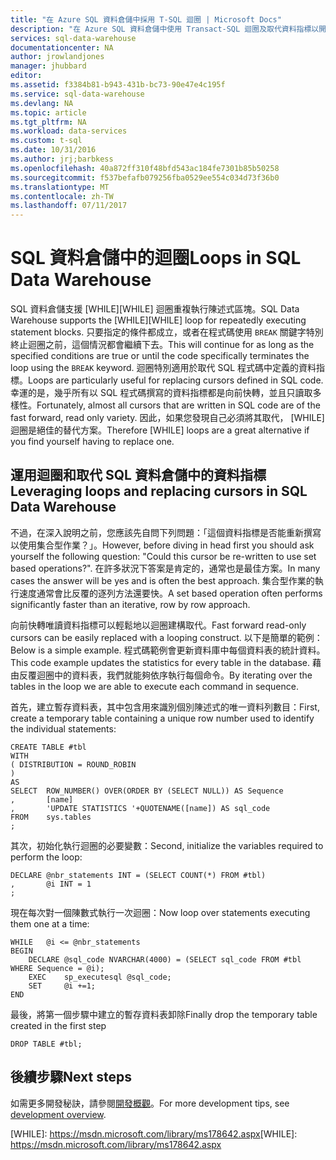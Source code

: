 ```yaml
---
title: "在 Azure SQL 資料倉儲中採用 T-SQL 迴圈 | Microsoft Docs"
description: "在 Azure SQL 資料倉儲中使用 Transact-SQL 迴圈及取代資料指標以開發解決方案的秘訣。"
services: sql-data-warehouse
documentationcenter: NA
author: jrowlandjones
manager: jhubbard
editor: 
ms.assetid: f3384b81-b943-431b-bc73-90e47e4c195f
ms.service: sql-data-warehouse
ms.devlang: NA
ms.topic: article
ms.tgt_pltfrm: NA
ms.workload: data-services
ms.custom: t-sql
ms.date: 10/31/2016
ms.author: jrj;barbkess
ms.openlocfilehash: 40a872ff310f48bfd543ac184fe7301b85b50258
ms.sourcegitcommit: f537befafb079256fba0529ee554c034d73f36b0
ms.translationtype: MT
ms.contentlocale: zh-TW
ms.lasthandoff: 07/11/2017
---
```

# <a name="loops-in-sql-data-warehouse"></a><span data-ttu-id="398e7-103">SQL 資料倉儲中的迴圈</span><span class="sxs-lookup"><span data-stu-id="398e7-103">Loops in SQL Data Warehouse</span></span>
<span data-ttu-id="398e7-104">SQL 資料倉儲支援 [WHILE][WHILE] 迴圈重複執行陳述式區塊。</span><span class="sxs-lookup"><span data-stu-id="398e7-104">SQL Data Warehouse supports the [WHILE][WHILE] loop for repeatedly executing statement blocks.</span></span> <span data-ttu-id="398e7-105">只要指定的條件都成立，或者在程式碼使用 `BREAK` 關鍵字特別終止迴圈之前，這個情況都會繼續下去。</span><span class="sxs-lookup"><span data-stu-id="398e7-105">This will continue for as long as the specified conditions are true or until the code specifically terminates the loop using the `BREAK` keyword.</span></span> <span data-ttu-id="398e7-106">迴圈特別適用於取代 SQL 程式碼中定義的資料指標。</span><span class="sxs-lookup"><span data-stu-id="398e7-106">Loops are particularly useful for replacing cursors defined in SQL code.</span></span> <span data-ttu-id="398e7-107">幸運的是，幾乎所有以 SQL 程式碼撰寫的資料指標都是向前快轉，並且只讀取多樣性。</span><span class="sxs-lookup"><span data-stu-id="398e7-107">Fortunately, almost all cursors that are written in SQL code are of the fast forward, read only variety.</span></span> <span data-ttu-id="398e7-108">因此，如果您發現自己必須將其取代， [WHILE] 迴圈是絕佳的替代方案。</span><span class="sxs-lookup"><span data-stu-id="398e7-108">Therefore [WHILE] loops are a great alternative if you find yourself having to replace one.</span></span>

## <a name="leveraging-loops-and-replacing-cursors-in-sql-data-warehouse"></a><span data-ttu-id="398e7-109">運用迴圈和取代 SQL 資料倉儲中的資料指標</span><span class="sxs-lookup"><span data-stu-id="398e7-109">Leveraging loops and replacing cursors in SQL Data Warehouse</span></span>
<span data-ttu-id="398e7-110">不過，在深入說明之前，您應該先自問下列問題：「這個資料指標是否能重新撰寫以使用集合型作業？」。</span><span class="sxs-lookup"><span data-stu-id="398e7-110">However, before diving in head first you should ask yourself the following question: "Could this cursor be re-written to use set based operations?".</span></span> <span data-ttu-id="398e7-111">在許多狀況下答案是肯定的，通常也是最佳方案。</span><span class="sxs-lookup"><span data-stu-id="398e7-111">In many cases the answer will be yes and is often the best approach.</span></span> <span data-ttu-id="398e7-112">集合型作業的執行速度通常會比反覆的逐列方法還要快。</span><span class="sxs-lookup"><span data-stu-id="398e7-112">A set based operation often performs significantly faster than an iterative, row by row approach.</span></span>

<span data-ttu-id="398e7-113">向前快轉唯讀資料指標可以輕鬆地以迴圈建構取代。</span><span class="sxs-lookup"><span data-stu-id="398e7-113">Fast forward read-only cursors can be easily replaced with a looping construct.</span></span> <span data-ttu-id="398e7-114">以下是簡單的範例：</span><span class="sxs-lookup"><span data-stu-id="398e7-114">Below is a simple example.</span></span> <span data-ttu-id="398e7-115">程式碼範例會更新資料庫中每個資料表的統計資料。</span><span class="sxs-lookup"><span data-stu-id="398e7-115">This code example updates the statistics for every table in the database.</span></span> <span data-ttu-id="398e7-116">藉由反覆迴圈中的資料表，我們就能夠依序執行每個命令。</span><span class="sxs-lookup"><span data-stu-id="398e7-116">By iterating over the tables in the loop we are able to execute each command in sequence.</span></span>

<span data-ttu-id="398e7-117">首先，建立暫存資料表，其中包含用來識別個別陳述式的唯一資料列數目：</span><span class="sxs-lookup"><span data-stu-id="398e7-117">First, create a temporary table containing a unique row number used to identify the individual statements:</span></span>

```
CREATE TABLE #tbl
WITH
( DISTRIBUTION = ROUND_ROBIN
)
AS
SELECT  ROW_NUMBER() OVER(ORDER BY (SELECT NULL)) AS Sequence
,       [name]
,       'UPDATE STATISTICS '+QUOTENAME([name]) AS sql_code
FROM    sys.tables
;
```

<span data-ttu-id="398e7-118">其次，初始化執行迴圈的必要變數：</span><span class="sxs-lookup"><span data-stu-id="398e7-118">Second, initialize the variables required to perform the loop:</span></span>

```
DECLARE @nbr_statements INT = (SELECT COUNT(*) FROM #tbl)
,       @i INT = 1
;
```

<span data-ttu-id="398e7-119">現在每次對一個陳數式執行一次迴圈：</span><span class="sxs-lookup"><span data-stu-id="398e7-119">Now loop over statements executing them one at a time:</span></span>

```
WHILE   @i <= @nbr_statements
BEGIN
    DECLARE @sql_code NVARCHAR(4000) = (SELECT sql_code FROM #tbl WHERE Sequence = @i);
    EXEC    sp_executesql @sql_code;
    SET     @i +=1;
END
```

<span data-ttu-id="398e7-120">最後，將第一個步驟中建立的暫存資料表卸除</span><span class="sxs-lookup"><span data-stu-id="398e7-120">Finally drop the temporary table created in the first step</span></span>

```
DROP TABLE #tbl;
```


<!--Every topic should have next steps and links to the next logical set of content to keep the customer engaged-->

## <a name="next-steps"></a><span data-ttu-id="398e7-121">後續步驟</span><span class="sxs-lookup"><span data-stu-id="398e7-121">Next steps</span></span>
<span data-ttu-id="398e7-122">如需更多開發秘訣，請參閱[開發概觀][development overview]。</span><span class="sxs-lookup"><span data-stu-id="398e7-122">For more development tips, see [development overview][development overview].</span></span>

<!--Image references-->

<!--Article references-->
[development overview]: sql-data-warehouse-overview-develop.md

<!--MSDN references-->
<span data-ttu-id="398e7-123">[WHILE]: https://msdn.microsoft.com/library/ms178642.aspx</span><span class="sxs-lookup"><span data-stu-id="398e7-123">[WHILE]: https://msdn.microsoft.com/library/ms178642.aspx</span></span>


<!--Other Web references-->
